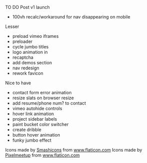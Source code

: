 TO DO
Post v1 launch
* 100vh recalc/workaround for nav disappearing on mobile

Lesser
* preload vimeo iframes
* preloader
* cycle jumbo titles
* logo animation in
* recaptcha
* add demos section
* nav redesign
* rework favicon

Nice to have
* contact form error animation
* resize slats on browser resize
* add resume/phone num? to contact
* vimeo autohide controls
* hover link animation
* project sidebar labels
* paint bucket color switcher
* create dribble
* button hover animation
* funky jumbo effect

Icons made by <a href="https://www.flaticon.com/authors/smashicons" title="Smashicons">Smashicons</a> from <a href="https://www.flaticon.com/" title="Flaticon"> www.flaticon.com</a>
Icons made by <a href="https://www.flaticon.com/authors/pixelmeetup" title="Pixelmeetup">Pixelmeetup</a> from <a href="https://www.flaticon.com/" title="Flaticon"> www.flaticon.com</a>